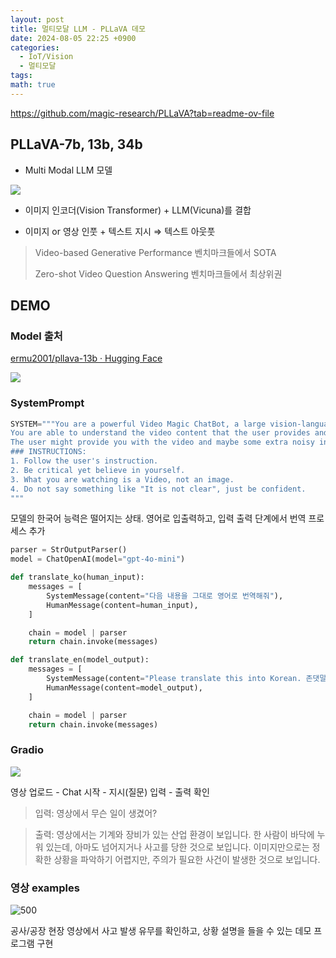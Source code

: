 ```yaml
---
layout: post
title: 멀티모달 LLM - PLLaVA 데모
date: 2024-08-05 22:25 +0900
categories:
  - IoT/Vision
  - 멀티모달
tags: 
math: true
---
```

<https://github.com/magic-research/PLLaVA?tab=readme-ov-file>

## PLLaVA-7b, 13b, 34b

- Multi Modal LLM 모델

![](https://i.imgur.com/UvMDbGw.png)


- 이미지 인코더(Vision Transformer) + LLM(Vicuna)를 결합

- 이미지 or 영상 인풋 + 텍스트 지시 ⇒ 텍스트 아웃풋


> Video-based Generative Performance 벤치마크들에서 SOTA
> 
> Zero-shot Video Question Answering 벤치마크들에서 최상위권

## DEMO

### Model 출처

[ermu2001/pllava-13b · Hugging Face](<https://huggingface.co/ermu2001/pllava-13b>)

![](https://i.imgur.com/30ERuvT.png)


### SystemPrompt

```python
SYSTEM="""You are a powerful Video Magic ChatBot, a large vision-language assistant. 
You are able to understand the video content that the user provides and assist the user in a video-language related task.
The user might provide you with the video and maybe some extra noisy information to help you out or ask you a question. Make use of the information in a proper way to be competent for the job.
### INSTRUCTIONS:
1. Follow the user's instruction.
2. Be critical yet believe in yourself.
3. What you are watching is a Video, not an image.
4. Do not say something like "It is not clear", just be confident.
"""

```

모델의 한국어 능력은 떨어지는 상태. 영어로 입출력하고, 입력 출력 단계에서 번역 프로세스 추가


```python
parser = StrOutputParser()
model = ChatOpenAI(model="gpt-4o-mini")

def translate_ko(human_input):
    messages = [
        SystemMessage(content="다음 내용을 그대로 영어로 번역해줘"),
        HumanMessage(content=human_input),
    ]

    chain = model | parser
    return chain.invoke(messages)

def translate_en(model_output):
    messages = [
        SystemMessage(content="Please translate this into Korean. 존댓말로 해줘."),
        HumanMessage(content=model_output),
    ]

    chain = model | parser
    return chain.invoke(messages)

```

### Gradio

![](https://i.imgur.com/UP0hTj8.png)

영상 업로드 - Chat 시작 - 지시(질문) 입력 - 출력 확인


> 입력: 영상에서 무슨 일이 생겼어?

>출력: 영상에서는 기계와 장비가 있는 산업 환경이 보입니다. 한 사람이 바닥에 누워 있는데, 아마도 넘어지거나 사고를 당한 것으로 보입니다. 이미지만으로는 정확한 상황을 파악하기 어렵지만, 주의가 필요한 사건이 발생한 것으로 보입니다.


### 영상 examples

![500](https://i.imgur.com/JJJmVMK.png)

공사/공장 현장 영상에서 사고 발생 유무를 확인하고, 상황 설명을 들을 수 있는 데모 프로그램 구현